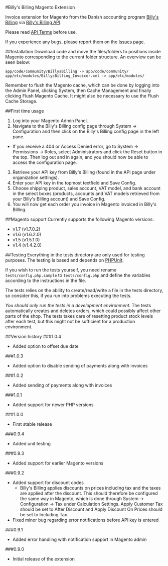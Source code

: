 #Billy's Billing Magento Extension

Invoice extension for Magento from the Danish accounting program [Billy's Billing](http://www.billysbilling.dk/) via [Billy's Billing API](http://dev.billysbilling.dk/).

Please read [API Terms](https://dev.billysbilling.dk/api-terms) before use.

If you experience any bugs, please report them on the [Issues page](https://github.com/billysbilling/billysbilling-magento/issues).

##Installation
Download code and move the files/folders to positions inside Magento corresponding to the current folder structure.
An overview can be seen below:
```
app/code/community/BillysBilling -> app/code/community/
app/etc/modules/BillysBilling_Invoicer.xml -> app/etc/modules/
```
Remember to flush the Magento cache, which can be done by logging into the Admin Panel, clicking System, then Cache Management and finally clicking Flush Magento Cache. It might also be necessary to use the Flush Cache Storage.

##First time usage
1. Log into your Magento Admin Panel.
2. Navigate to the Billy's Billing config page through System -> Configuration and then click on the Billy's Billing config page in the left pane.
 * If you receive a 404 or Access Denied error, go to System -> Permissions -> Roles, select Administrators and click the Reset button in the top. Then log out and in again, and you should now be able to access the configuration page.
3. Retrieve your API key from Billy's Billing (found in the API page under organization settings).
4. Enter your API key in the topmost textfield and Save Config.
5. Choose shipping product, sales account, VAT model, and bank account in the select boxes (products, accounts and VAT models retrieved from your Billy's Billing account) and Save Config.
6. You will now get each order you invoice in Magento invoiced in Billy's Billing.

##Magento support
Currently supports the following Magento versions:
* v1.7 (v1.7.0.2)
* v1.6 (v1.6.2.0)
* v1.5 (v1.5.1.0)
* v1.4 (v1.4.2.0)

##Testing
Everything in the tests directory are only used for testing purposes. The testing is based and depends on [PHPUnit](http://www.phpunit.de/manual/current/en/).

If you wish to run the tests yourself, you need rename `tests/config.php.sample` to `tests/config.php` and define the variables according to the instructions in the file.

The tests relies on the ability to create/read/write a file in the tests directory, so consider this, if you run into problems executing the tests.

_You should only run the tests in a development environment._ The tests automatically creates and deletes orders, which could possibly affect other parts of the shop. The tests takes care of resetting product stock levels after each test, but this might not be sufficient for a production environment.

##Version history
###1.0.4
* Added option to offset due date

###1.0.3
* Added option to disable sending of payments along with invoices

###1.0.2
* Added sending of payments along with invoices

###1.0.1
* Added support for newer PHP versions

###1.0.0
* First stable release

###0.9.4
* Added unit testing

###0.9.3
* Added support for earlier Magento versions

###0.9.2
* Added support for discount codes
  * Billy's Billing applies discounts on prices including tax and the taxes are applied after the discount. This should therefore be configured the same way in Magento, which is done through System -> Configuration -> Tax under Calculation Settings. Apply Customer Tax should be set to After Discount and Apply Discount On Prices should be set to Including Tax.
* Fixed minor bug regarding error notifications before API key is entered

###0.9.1
* Added error handling with notification support in Magento admin

###0.9.0
* Initial release of the extension
